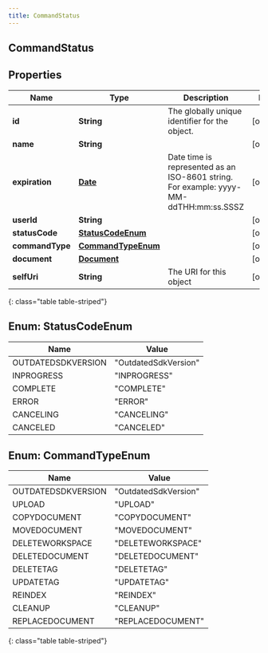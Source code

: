 ```yaml
---
title: CommandStatus
---
```

## CommandStatus


## Properties

| Name | Type | Description | Notes |
| ------------ | ------------- | ------------- | ------------- |
| **id** | **String** | The globally unique identifier for the object. |  [optional] |
| **name** | **String** |  |  [optional] |
| **expiration** | [**Date**](Date.html) | Date time is represented as an ISO-8601 string. For example: yyyy-MM-ddTHH:mm:ss.SSSZ |  [optional] |
| **userId** | **String** |  |  [optional] |
| **statusCode** | [**StatusCodeEnum**](#StatusCodeEnum) |  |  [optional] |
| **commandType** | [**CommandTypeEnum**](#CommandTypeEnum) |  |  [optional] |
| **document** | [**Document**](Document.html) |  |  [optional] |
| **selfUri** | **String** | The URI for this object |  [optional] |
{: class="table table-striped"}


<a name="StatusCodeEnum"></a>

## Enum: StatusCodeEnum

| Name | Value |
| ---- | ----- |
| OUTDATEDSDKVERSION | &quot;OutdatedSdkVersion&quot; |
| INPROGRESS | &quot;INPROGRESS&quot; |
| COMPLETE | &quot;COMPLETE&quot; |
| ERROR | &quot;ERROR&quot; |
| CANCELING | &quot;CANCELING&quot; |
| CANCELED | &quot;CANCELED&quot; |


<a name="CommandTypeEnum"></a>

## Enum: CommandTypeEnum

| Name | Value |
| ---- | ----- |
| OUTDATEDSDKVERSION | &quot;OutdatedSdkVersion&quot; |
| UPLOAD | &quot;UPLOAD&quot; |
| COPYDOCUMENT | &quot;COPYDOCUMENT&quot; |
| MOVEDOCUMENT | &quot;MOVEDOCUMENT&quot; |
| DELETEWORKSPACE | &quot;DELETEWORKSPACE&quot; |
| DELETEDOCUMENT | &quot;DELETEDOCUMENT&quot; |
| DELETETAG | &quot;DELETETAG&quot; |
| UPDATETAG | &quot;UPDATETAG&quot; |
| REINDEX | &quot;REINDEX&quot; |
| CLEANUP | &quot;CLEANUP&quot; |
| REPLACEDOCUMENT | &quot;REPLACEDOCUMENT&quot; |
{: class="table table-striped"}


